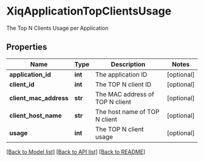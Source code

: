 # XiqApplicationTopClientsUsage

The Top N Clients Usage per Application
## Properties
Name | Type | Description | Notes
------------ | ------------- | ------------- | -------------
**application_id** | **int** | The application ID | [optional] 
**client_id** | **int** | The TOP N client ID | [optional] 
**client_mac_address** | **str** | The MAC address of TOP N client | [optional] 
**client_host_name** | **str** | The host name of TOP N client | [optional] 
**usage** | **int** | The TOP N client usage | [optional] 

[[Back to Model list]](../README.md#documentation-for-models) [[Back to API list]](../README.md#documentation-for-api-endpoints) [[Back to README]](../README.md)



